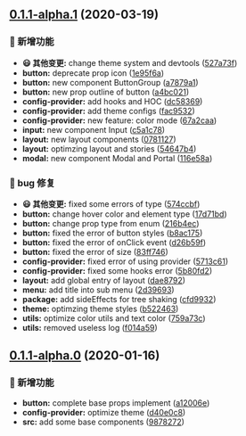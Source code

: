 ## [0.1.1-alpha.1](https://github.com/fedlinker/react-bootstrap/compare/v0.1.1-alpha.0...v0.1.1-alpha.1) (2020-03-19)

### 🎊 新增功能

- **😃 其他变更:** change theme system and devtools ([527a73f](https://github.com/fedlinker/react-bootstrap/commit/527a73f7babf791cb5a7ef1886993c0191b413bf))
- **button:** deprecate prop icon ([1e95f6a](https://github.com/fedlinker/react-bootstrap/commit/1e95f6a4425342c9a2babfe97c96bef04dcd31c2))
- **button:** new component ButtonGroup ([a7879a1](https://github.com/fedlinker/react-bootstrap/commit/a7879a14857bf71157049641b79eaee255a9213e))
- **button:** new prop outline of button ([a4bc021](https://github.com/fedlinker/react-bootstrap/commit/a4bc021d9bdf18daba2d601493ef1eae16292c1e))
- **config-provider:** add hooks and HOC ([dc58369](https://github.com/fedlinker/react-bootstrap/commit/dc58369e8d5711746a6e985ebae550432ec337c9))
- **config-provider:** add theme configs ([fac9532](https://github.com/fedlinker/react-bootstrap/commit/fac95321c32d9ddbad44318756a44d523f22418d))
- **config-provider:** new feature: color mode ([67a2caa](https://github.com/fedlinker/react-bootstrap/commit/67a2caa8c532034fb58e2adbef47813c78e51e33))
- **input:** new component Input ([c5a1c78](https://github.com/fedlinker/react-bootstrap/commit/c5a1c78441045ad447843be59ee859ea57d1837c))
- **layout:** new layout components ([0781127](https://github.com/fedlinker/react-bootstrap/commit/078112764df88f32f52ba1258f45f59108c02936))
- **layout:** optimzing layout and stories ([54647b4](https://github.com/fedlinker/react-bootstrap/commit/54647b4496bc8493737530080f38ec7cf0ec9ecc))
- **modal:** new component Modal and Portal ([116e58a](https://github.com/fedlinker/react-bootstrap/commit/116e58a1274318a7a9de5bd391d52c691589b234))

### 🐛 bug 修复

- **😃 其他变更:** fixed some errors of type ([574ccbf](https://github.com/fedlinker/react-bootstrap/commit/574ccbf6b34593dd1b9a6eb78107974de54b38ff))
- **button:** change hover color and element type ([17d71bd](https://github.com/fedlinker/react-bootstrap/commit/17d71bd245d6b1e0e5e6ebfb554c390202f911f9))
- **button:** change prop type from enum ([216b4ec](https://github.com/fedlinker/react-bootstrap/commit/216b4ec1ccb80b11133ea94c1fbe7ce16e1686d5))
- **button:** fixed the error of button styles ([b8ac175](https://github.com/fedlinker/react-bootstrap/commit/b8ac175d8f728950714d9317ef250b2ab90c37ac))
- **button:** fixed the error of onClick event ([d26b59f](https://github.com/fedlinker/react-bootstrap/commit/d26b59fc6070a7c309c4363eb35b9545f40f4c34))
- **button:** fixed the error of size ([83ff746](https://github.com/fedlinker/react-bootstrap/commit/83ff7469e041f467fce9d0a2bbbe8da1b5cf22a9))
- **config-provider:** fixed error of using provider ([5713c61](https://github.com/fedlinker/react-bootstrap/commit/5713c61080450221dcb24effccaa0a2a7711f655))
- **config-provider:** fixed some hooks error ([5b80fd2](https://github.com/fedlinker/react-bootstrap/commit/5b80fd27df46287a24aefdf04d44fd0e0270f58e))
- **layout:** add global entry of layout ([dae8792](https://github.com/fedlinker/react-bootstrap/commit/dae8792fd8255cc4d9a34722c265f23a61a7e614))
- **menu:** add title into sub menu ([2d39693](https://github.com/fedlinker/react-bootstrap/commit/2d396931c156bebd08deda46f42848b2144aaed9))
- **package:** add sideEffects for tree shaking ([cfd9932](https://github.com/fedlinker/react-bootstrap/commit/cfd993270008cd9a8f6355e02520d89a7d489adb))
- **theme:** optimzing theme styles ([b522463](https://github.com/fedlinker/react-bootstrap/commit/b5224634b7c833708b0edb9d9d67efd442292fb4))
- **utils:** optimize color utils and text color ([759a73c](https://github.com/fedlinker/react-bootstrap/commit/759a73c55902abd3a152092989905c37dbcc03ff))
- **utils:** removed useless log ([f014a59](https://github.com/fedlinker/react-bootstrap/commit/f014a59eeabef7e9626fde1e7ca414f61f8684e9))

## [0.1.1-alpha.0](https://github.com/fedlinker/react-bootstrap/compare/98782728ddcf462f7e56bd00308fd935f7964193...v0.1.1-alpha.0) (2020-01-16)

### 🎊 新增功能

- **button:** complete base props implement ([a12006e](https://github.com/fedlinker/react-bootstrap/commit/a12006efa6bf0f9b0eb8c2971c88fd2f645e24f4))
- **config-provider:** optimize theme ([d40e0c8](https://github.com/fedlinker/react-bootstrap/commit/d40e0c856bb65292f4a6446dcf427901cf458d96))
- **src:** add some base components ([9878272](https://github.com/fedlinker/react-bootstrap/commit/98782728ddcf462f7e56bd00308fd935f7964193))
